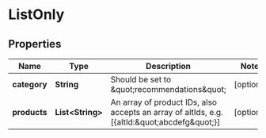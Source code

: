 # ListOnly

## Properties
Name | Type | Description | Notes
------------ | ------------- | ------------- | -------------
**category** | **String** | Should be set to \&quot;recommendations\&quot; |  [optional]
**products** | **List&lt;String&gt;** | An array of product IDs, also accepts an array of altIds, e.g. [{altId:\&quot;abcdefg\&quot;}] |  [optional]
